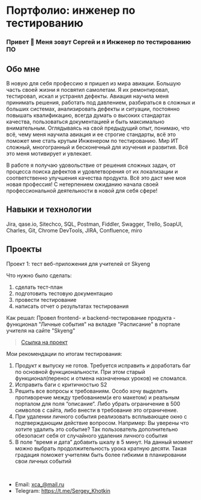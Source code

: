 # Портфолио: инженер по тестированию
###   Привет 👋  Меня зовут Сергей и я Инженер по тестированию ПО
## Обо мне 
В новую для себя профессию я пришел из мира авиации. Большую часть своей жизни я посвятил самолетам. Я их ремонтировал, тестировал, искал и устранял дефекты. Авиация научила меня принимать решения, работать под давлением, разбираться в сложных и больших системах, анализировать дефекты и ситуации, постоянно повышать квалификацию, всегда думать о высоких стандартах качества, пользоваться документацией и быть максимально внимательным. Оглядываясь на свой предыдущий опыт, понимаю, что всё, чему меня научила авиация и ее строгие стандарты, всё это поможет мне стать крутым Инженером по тестированию. Мир ИТ сложный, многогранный и бесконечный для изучения и развития. Всё это меня мотивирует и увлекает.

В работе я получаю удовольствие от решения сложных задач, от процесса поиска дефектов и удовлетворения от их локализации и соответственно улучшения качества продукта. Всё это даст мне моя новая профессия! С нетерпением ожиданию начала своей профессиональной деятельности в новой для себя сфере!

## Навыки и технологии
 Jira, qase.io, Sitechco, SQL, Postman, Fiddler, Swagger, Trello, SoapUI, Charles, Git, Chrome DevTools, JIRA, Confluence, miro



## Проекты
<p> Проект 1: тест веб-приложения для учителей от Skyeng</p>

<p>Что нужно было сделать:<p>

<ol>
  <li>сделать тест-план </li>
  <li>подготовить тестовую документацию</li>
  <li>провести тестирование</li>
  <li>написать отчет о результатах тестирования</li>
</ol>

<p>Как решал: Провел frontend- и backend-тестирование продукта - функционал "Личные события" на вкладке "Расписание" в портале учителя на сайте "Skyeng"<p>
  
> <a href="https://baginlaw.atlassian.net/wiki/spaces/~63d1818995cff7f585c3a694/pages/1605633/1+2">Ссылка на проект</a>



<p>Мои рекомендации по итогам тестирования:<p>
<ol>
  <li>Продукт к выпуску не готов. Требуется исправить и доработать баг по основной функциональности.  При этом старый функционал(перенос и отмена назначенных уроков) не сломался.</li>
  <li>Исправить баги с критичностью S2</li>
  <li>Решить все вопросы к требованиям. Особо хочу выделить противоречие между требованием(и его макетом) и реальным порталом для поля “описание“. Либо убрать ограничение в 500 символов с сайта, либо внести в требование это ограничение.</li>
 <li>При удалении личного события реализовать всплывающее окно с подтверждающим действие вопросом. Например: Вы уверены что хотите удалить это событие? Так пользователь дополнительно обезопасит себя от случайного удаления личного события</li>
  <li>В поле “время и дата” добавить шкалу в 5 минут. На данный момент можно выбрать продолжительность урока кратную десяти. Такая градация поможет учителям быть более гибкими в планировании свои личных событий</li>
</ol>
<br> 

- Email: xca_@mail.ru
- Telegram: https://t.me/Sergey_Khotkin


